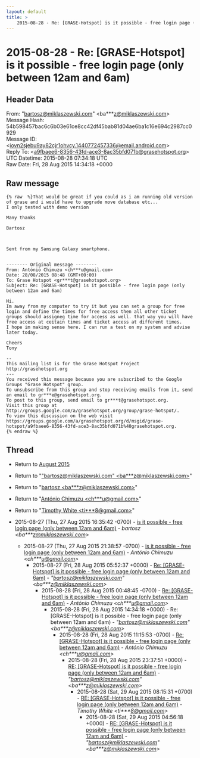 ```yaml
---
layout: default
title: >
    2015-08-28 - Re: [GRASE-Hotspot] is it possible - free login page (only between 12am and 6am)
---
```


# 2015-08-28 - Re: [GRASE-Hotspot] is it possible - free login page (only between 12am and 6am)

## Header Data

From: "bartosz@miklaszewski.com" \<ba***z@miklaszewski.com\><br>
Message Hash: 54b598457bac6c6b03e61ce8cc42df45bab81d04ae6ba1c16e694c2987cc0929<br>
Message ID: \<iovn2sjebu9ay82cjr1ohvcy.1440772457336@email.android.com\><br>
Reply To: \<a9fbaee6-8356-43fd-ace3-8ac35bfd071b@grasehotspot.org\><br>
UTC Datetime: 2015-08-28 07:34:18 UTC<br>
Raw Date: Fri, 28 Aug 2015 14:34:18 +0000<br>

## Raw message

```
{% raw  %}That would be great if you could as i am running old version of grase and i would have to upgrade move database etc...
I only tested with demo version

Many thanks

Bartosz



Sent from my Samsung Galaxy smartphone.


-------- Original message --------
From: António Chimuzu <ch***u@gmail.com>
Date: 28/08/2015 08:48 (GMT+00:00)
To: Grase Hotspot <gr***t@grasehotspot.org>
Subject: Re: [GRASE-Hotspot] is it possible - free login page (only between 12am and 6am)

Hi.
Im away from my computer to try it but you can set a group for free login and define the times for free access then all other ticket groups should assigneg time for access as well. that way you will have free access at ceitain times and ticket access at different times.
I hope im making sense here. I can run a test on my system and advise later today.

Cheers
Tony

--
This mailing list is for the Grase Hotspot Project http://grasehotspot.org
---
You received this message because you are subscribed to the Google Groups "Grase Hotspot" group.
To unsubscribe from this group and stop receiving emails from it, send an email to gr***e@grasehotspot.org.
To post to this group, send email to gr***t@grasehotspot.org.
Visit this group at http://groups.google.com/a/grasehotspot.org/group/grase-hotspot/.
To view this discussion on the web visit https://groups.google.com/a/grasehotspot.org/d/msgid/grase-hotspot/a9fbaee6-8356-43fd-ace3-8ac35bfd071b%40grasehotspot.org.
{% endraw %}
```

## Thread

+ Return to [August 2015](/archive/2015/08)

+ Return to "["bartosz@miklaszewski.com" <ba***z<span>@</span>miklaszewski.com>](/authors/ba___z_at_miklaszewski_com)"
+ Return to "[bartosz <ba***z<span>@</span>miklaszewski.com>](/authors/ba___z_at_miklaszewski_com)"
+ Return to "[António Chimuzu <ch***u<span>@</span>gmail.com>](/authors/ch___u_at_gmail_com)"
+ Return to "[Timothy White <ti***8<span>@</span>gmail.com>](/authors/ti___8_at_gmail_com)"

+ 2015-08-27 (Thu, 27 Aug 2015 16:35:42 -0700) - [is it possible - free login page (only between 12am and 6am)](/archive/2015/08/e5d9802d443ae64fe5eb7d27d3033e47ecb2164c4940babdae1c2ae90fc11814) - _bartosz \<ba***z@miklaszewski.com\>_
  + 2015-08-27 (Thu, 27 Aug 2015 21:38:57 -0700) - [is it possible - free login page (only between 12am and 6am)](/archive/2015/08/03eda349e41d10cbeabb3df14602552f1fd00f6fb9b84d19d2e765e48fe3143a) - _António Chimuzu \<ch***u@gmail.com\>_
    + 2015-08-27 (Fri, 28 Aug 2015 05:52:37 +0000) - [Re: [GRASE-Hotspot] is it possible - free login page (only between 12am and 6am)](/archive/2015/08/4726645d51631cf680704f04c7e98a65e09de72542a8b5eb6cefd390ceafed7d) - _"bartosz@miklaszewski.com" \<ba***z@miklaszewski.com\>_
      + 2015-08-28 (Fri, 28 Aug 2015 00:48:45 -0700) - [Re: [GRASE-Hotspot] is it possible - free login page (only between 12am and 6am)](/archive/2015/08/25f14e5fde717cf5fcbe93baa14a94a693ad04d0b606eb55e465c105b44289fb) - _António Chimuzu \<ch***u@gmail.com\>_
        + 2015-08-28 (Fri, 28 Aug 2015 14:34:18 +0000) - Re: [GRASE-Hotspot] is it possible - free login page (only between 12am and 6am) - _"bartosz@miklaszewski.com" \<ba***z@miklaszewski.com\>_
          + 2015-08-28 (Fri, 28 Aug 2015 11:15:53 -0700) - [Re: [GRASE-Hotspot] is it possible - free login page (only between 12am and 6am)](/archive/2015/08/99f5ea2b3c905fe4e8da0f1f2e061f9e6faebe98184436bf7bd021647bf1274f) - _António Chimuzu \<ch***u@gmail.com\>_
            + 2015-08-28 (Fri, 28 Aug 2015 23:37:51 +0000) - [RE: [GRASE-Hotspot] is it possible - free login page (only between 12am and 6am)](/archive/2015/08/377ef88664ee04b2f1dcab5b04314d796c4827d4a6c90f4a4ccf60fd2703e9ed) - _"bartosz@miklaszewski.com" \<ba***z@miklaszewski.com\>_
              + 2015-08-28 (Sat, 29 Aug 2015 08:15:31 +0700) - [RE: [GRASE-Hotspot] is it possible - free login page (only between 12am and 6am)](/archive/2015/08/17badd6a15feaf030f59b6b8d42e11916f91102bd4d134876ad4f4b05b0816eb) - _Timothy White \<ti***8@gmail.com\>_
                + 2015-08-28 (Sat, 29 Aug 2015 04:56:18 +0000) - [RE: [GRASE-Hotspot] is it possible - free login page (only between 12am and 6am)](/archive/2015/08/ff77d0acf0ad6f7d387c21a589744b0eb43f871b2acbee2a4629f7934a4ea451) - _"bartosz@miklaszewski.com" \<ba***z@miklaszewski.com\>_

